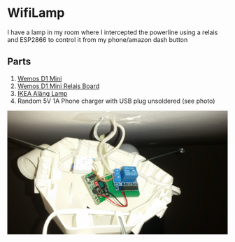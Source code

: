 # WifiLamp
I have a lamp in my room where I intercepted the powerline using a relais and ESP2866 to control it from my phone/amazon dash button

## Parts
1. [Wemos D1 Mini](https://wiki.wemos.cc/products:d1:d1_mini)
2. [Wemos D1 Mini Relais Board](https://wiki.wemos.cc/products:d1_mini_shields:relay_shield)
3. [IKEA Aläng Lamp](https://www.ikea.com/at/de/catalog/products/60176039/)
4. Random 5V 1A Phone charger with USB plug unsoldered (see photo)

![Installation inside lamp](/photo.jpg)